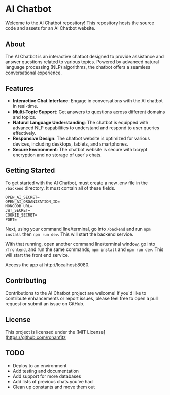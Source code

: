 # AI Chatbot

Welcome to the AI Chatbot repository! This repository hosts the source code and assets for an AI Chatbot website.

## About

The AI Chatbot is an interactive chatbot designed to provide assistance and answer questions related to various topics. Powered by advanced natural language processing (NLP) algorithms, the chatbot offers a seamless conversational experience.

## Features

- **Interactive Chat Interface**: Engage in conversations with the AI chatbot in real-time.
- **Multi-Topic Support**: Get answers to questions across different domains and topics.
- **Natural Language Understanding**: The chatbot is equipped with advanced NLP capabilities to understand and respond to user queries effectively.
- **Responsive Design**: The chatbot website is optimized for various devices, including desktops, tablets, and smartphones.
- **Secure Environment**: The chatbot website is secure with bcrypt encryption and no storage of user's chats.

## Getting Started

To get started with the AI Chatbot, must create a new .env file in the `/backend` directory. It must contain all of these fields.
```
OPEN_AI_SECRET=
OPEN_AI_ORGANIZATION_ID=
MONGODB_URL=
JWT_SECRET=
COOKIE_SECRET=
PORT=
```

Next, using your command line/terminal, go into `/backend` and run `npm install` then `npm run dev`. This will start the backend service.

With that running, open another command line/terminal window, go into `/frontend`, and run the same commands, `npm install` and `npm run dev`. This will start the front end service.

Access the app at http://localhost:8080.

## Contributing

Contributions to the AI Chatbot project are welcome! If you'd like to contribute enhancements or report issues, please feel free to open a pull request or submit an issue on GitHub.

## License

This project is licensed under the [MIT License](https://github.com/ronanfitz

## TODO

- Deploy to an environment
- Add testing and documentation
- Add support for more databases
- Add lists of previous chats you've had
- Clean up constants and move them out
